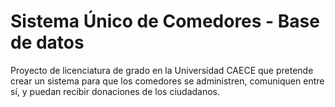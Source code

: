 # Sistema Único de Comedores - Base de datos

Proyecto de licenciatura de grado en la Universidad CAECE que pretende crear un sistema para que los comedores se administren, comuniquen entre sí, y puedan recibir donaciones de los ciudadanos.
